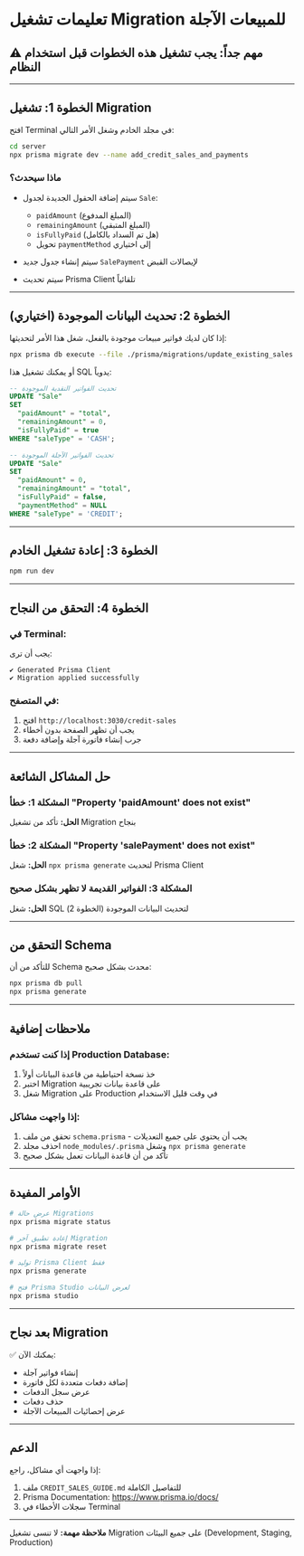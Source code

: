  # تعليمات تشغيل Migration للمبيعات الآجلة

## ⚠️ مهم جداً: يجب تشغيل هذه الخطوات قبل استخدام النظام

---

## الخطوة 1: تشغيل Migration

افتح Terminal في مجلد الخادم وشغل الأمر التالي:

```bash
cd server
npx prisma migrate dev --name add_credit_sales_and_payments
```

### ماذا سيحدث؟
- سيتم إضافة الحقول الجديدة لجدول `Sale`:
  - `paidAmount` (المبلغ المدفوع)
  - `remainingAmount` (المبلغ المتبقي)
  - `isFullyPaid` (هل تم السداد بالكامل)
  - تحويل `paymentMethod` إلى اختياري

- سيتم إنشاء جدول جديد `SalePayment` لإيصالات القبض

- سيتم تحديث Prisma Client تلقائياً

---

## الخطوة 2: تحديث البيانات الموجودة (اختياري)

إذا كان لديك فواتير مبيعات موجودة بالفعل، شغل هذا الأمر لتحديثها:

```bash
npx prisma db execute --file ./prisma/migrations/update_existing_sales.sql
```

أو يمكنك تشغيل هذا SQL يدوياً:

```sql
-- تحديث الفواتير النقدية الموجودة
UPDATE "Sale"
SET 
  "paidAmount" = "total",
  "remainingAmount" = 0,
  "isFullyPaid" = true
WHERE "saleType" = 'CASH';

-- تحديث الفواتير الآجلة الموجودة
UPDATE "Sale"
SET 
  "paidAmount" = 0,
  "remainingAmount" = "total",
  "isFullyPaid" = false,
  "paymentMethod" = NULL
WHERE "saleType" = 'CREDIT';
```

---

## الخطوة 3: إعادة تشغيل الخادم

```bash
npm run dev
```

---

## الخطوة 4: التحقق من النجاح

### في Terminal:
يجب أن ترى:
```
✔ Generated Prisma Client
✔ Migration applied successfully
```

### في المتصفح:
1. افتح `http://localhost:3030/credit-sales`
2. يجب أن تظهر الصفحة بدون أخطاء
3. جرب إنشاء فاتورة آجلة وإضافة دفعة

---

## حل المشاكل الشائعة

### المشكلة 1: خطأ "Property 'paidAmount' does not exist"
**الحل:** تأكد من تشغيل Migration بنجاح

### المشكلة 2: خطأ "Property 'salePayment' does not exist"
**الحل:** شغل `npx prisma generate` لتحديث Prisma Client

### المشكلة 3: الفواتير القديمة لا تظهر بشكل صحيح
**الحل:** شغل SQL لتحديث البيانات الموجودة (الخطوة 2)

---

## التحقق من Schema

للتأكد من أن Schema محدث بشكل صحيح:

```bash
npx prisma db pull
npx prisma generate
```

---

## ملاحظات إضافية

### إذا كنت تستخدم Production Database:
1. خذ نسخة احتياطية من قاعدة البيانات أولاً
2. اختبر Migration على قاعدة بيانات تجريبية
3. شغل Migration على Production في وقت قليل الاستخدام

### إذا واجهت مشاكل:
1. تحقق من ملف `schema.prisma` - يجب أن يحتوي على جميع التعديلات
2. احذف مجلد `node_modules/.prisma` وشغل `npx prisma generate`
3. تأكد من أن قاعدة البيانات تعمل بشكل صحيح

---

## الأوامر المفيدة

```bash
# عرض حالة Migrations
npx prisma migrate status

# إعادة تطبيق آخر Migration
npx prisma migrate reset

# توليد Prisma Client فقط
npx prisma generate

# فتح Prisma Studio لعرض البيانات
npx prisma studio
```

---

## بعد نجاح Migration

✅ يمكنك الآن:
- إنشاء فواتير آجلة
- إضافة دفعات متعددة لكل فاتورة
- عرض سجل الدفعات
- حذف دفعات
- عرض إحصائيات المبيعات الآجلة

---

## الدعم

إذا واجهت أي مشاكل، راجع:
1. ملف `CREDIT_SALES_GUIDE.md` للتفاصيل الكاملة
2. Prisma Documentation: https://www.prisma.io/docs/
3. سجلات الأخطاء في Terminal

---

**ملاحظة مهمة:** لا تنسى تشغيل Migration على جميع البيئات (Development, Staging, Production)
